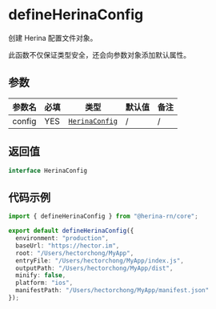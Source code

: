# defineHerinaConfig

创建 Herina 配置文件对象。

此函数不仅保证类型安全，还会向参数对象添加默认属性。

## 参数

| 参数名 | 必填 | 类型                                               | 默认值 | 备注 |
| ------ | ---- | -------------------------------------------------- | ------ | ---- |
| config | YES  | [`HerinaConfig`](/configuration/global.html) | /      | /    |

## 返回值

```typescript
interface HerinaConfig
```

## 代码示例

```typescript
import { defineHerinaConfig } from "@herina-rn/core";

export default defineHerinaConfig({
  environment: "production",
  baseUrl: "https://hector.im",
  root: "/Users/hectorchong/MyApp",
  entryFile: "/Users/hectorchong/MyApp/index.js",
  outputPath: "/Users/hectorchong/MyApp/dist",
  minify: false,
  platform: "ios",
  manifestPath: "/Users/hectorchong/MyApp/manifest.json"
});
```
